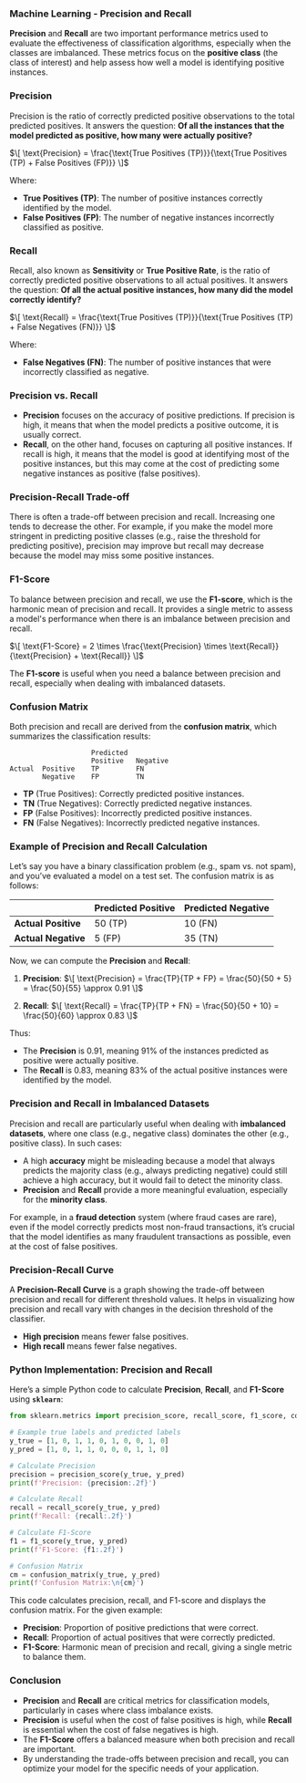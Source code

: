 ### **Machine Learning - Precision and Recall**

**Precision** and **Recall** are two important performance metrics used to evaluate the effectiveness of classification algorithms, especially when the classes are imbalanced. These metrics focus on the **positive class** (the class of interest) and help assess how well a model is identifying positive instances.

### **Precision**
Precision is the ratio of correctly predicted positive observations to the total predicted positives. It answers the question: **Of all the instances that the model predicted as positive, how many were actually positive?**

$\[
\text{Precision} = \frac{\text{True Positives (TP)}}{\text{True Positives (TP) + False Positives (FP)}}
\]$

Where:
- **True Positives (TP)**: The number of positive instances correctly identified by the model.
- **False Positives (FP)**: The number of negative instances incorrectly classified as positive.

### **Recall**
Recall, also known as **Sensitivity** or **True Positive Rate**, is the ratio of correctly predicted positive observations to all actual positives. It answers the question: **Of all the actual positive instances, how many did the model correctly identify?**

$\[
\text{Recall} = \frac{\text{True Positives (TP)}}{\text{True Positives (TP) + False Negatives (FN)}}
\]$

Where:
- **False Negatives (FN)**: The number of positive instances that were incorrectly classified as negative.

### **Precision vs. Recall**
- **Precision** focuses on the accuracy of positive predictions. If precision is high, it means that when the model predicts a positive outcome, it is usually correct. 
- **Recall**, on the other hand, focuses on capturing all positive instances. If recall is high, it means that the model is good at identifying most of the positive instances, but this may come at the cost of predicting some negative instances as positive (false positives).

### **Precision-Recall Trade-off**
There is often a trade-off between precision and recall. Increasing one tends to decrease the other. For example, if you make the model more stringent in predicting positive classes (e.g., raise the threshold for predicting positive), precision may improve but recall may decrease because the model may miss some positive instances.

### **F1-Score**
To balance between precision and recall, we use the **F1-score**, which is the harmonic mean of precision and recall. It provides a single metric to assess a model's performance when there is an imbalance between precision and recall.

$\[
\text{F1-Score} = 2 \times \frac{\text{Precision} \times \text{Recall}}{\text{Precision} + \text{Recall}}
\]$

The **F1-score** is useful when you need a balance between precision and recall, especially when dealing with imbalanced datasets.

### **Confusion Matrix**
Both precision and recall are derived from the **confusion matrix**, which summarizes the classification results:
```
                    Predicted
                    Positive   Negative
Actual  Positive    TP         FN
        Negative    FP         TN
```
- **TP** (True Positives): Correctly predicted positive instances.
- **TN** (True Negatives): Correctly predicted negative instances.
- **FP** (False Positives): Incorrectly predicted positive instances.
- **FN** (False Negatives): Incorrectly predicted negative instances.

### **Example of Precision and Recall Calculation**

Let’s say you have a binary classification problem (e.g., spam vs. not spam), and you’ve evaluated a model on a test set. The confusion matrix is as follows:

|                | Predicted Positive | Predicted Negative |
|----------------|--------------------|--------------------|
| **Actual Positive**  | 50 (TP)            | 10 (FN)            |
| **Actual Negative**  | 5 (FP)             | 35 (TN)            |

Now, we can compute the **Precision** and **Recall**:

1. **Precision**:
   $\[
   \text{Precision} = \frac{TP}{TP + FP} = \frac{50}{50 + 5} = \frac{50}{55} \approx 0.91
   \]$

2. **Recall**:
   $\[
   \text{Recall} = \frac{TP}{TP + FN} = \frac{50}{50 + 10} = \frac{50}{60} \approx 0.83
   \]$

Thus:
- The **Precision** is 0.91, meaning 91% of the instances predicted as positive were actually positive.
- The **Recall** is 0.83, meaning 83% of the actual positive instances were identified by the model.

### **Precision and Recall in Imbalanced Datasets**

Precision and recall are particularly useful when dealing with **imbalanced datasets**, where one class (e.g., negative class) dominates the other (e.g., positive class). In such cases:
- A high **accuracy** might be misleading because a model that always predicts the majority class (e.g., always predicting negative) could still achieve a high accuracy, but it would fail to detect the minority class.
- **Precision** and **Recall** provide a more meaningful evaluation, especially for the **minority class**.

For example, in a **fraud detection** system (where fraud cases are rare), even if the model correctly predicts most non-fraud transactions, it’s crucial that the model identifies as many fraudulent transactions as possible, even at the cost of false positives.

### **Precision-Recall Curve**
A **Precision-Recall Curve** is a graph showing the trade-off between precision and recall for different threshold values. It helps in visualizing how precision and recall vary with changes in the decision threshold of the classifier.

- **High precision** means fewer false positives.
- **High recall** means fewer false negatives.

### **Python Implementation: Precision and Recall**

Here’s a simple Python code to calculate **Precision**, **Recall**, and **F1-Score** using **`sklearn`**:

```python
from sklearn.metrics import precision_score, recall_score, f1_score, confusion_matrix

# Example true labels and predicted labels
y_true = [1, 0, 1, 1, 0, 1, 0, 0, 1, 0]
y_pred = [1, 0, 1, 1, 0, 0, 0, 1, 1, 0]

# Calculate Precision
precision = precision_score(y_true, y_pred)
print(f'Precision: {precision:.2f}')

# Calculate Recall
recall = recall_score(y_true, y_pred)
print(f'Recall: {recall:.2f}')

# Calculate F1-Score
f1 = f1_score(y_true, y_pred)
print(f'F1-Score: {f1:.2f}')

# Confusion Matrix
cm = confusion_matrix(y_true, y_pred)
print(f'Confusion Matrix:\n{cm}')
```

This code calculates precision, recall, and F1-score and displays the confusion matrix. For the given example:

- **Precision**: Proportion of positive predictions that were correct.
- **Recall**: Proportion of actual positives that were correctly predicted.
- **F1-Score**: Harmonic mean of precision and recall, giving a single metric to balance them.

### **Conclusion**

- **Precision** and **Recall** are critical metrics for classification models, particularly in cases where class imbalance exists.
- **Precision** is useful when the cost of false positives is high, while **Recall** is essential when the cost of false negatives is high.
- The **F1-Score** offers a balanced measure when both precision and recall are important.
- By understanding the trade-offs between precision and recall, you can optimize your model for the specific needs of your application.
